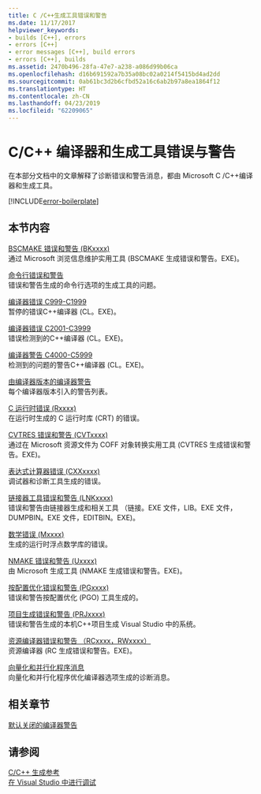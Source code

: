 ```yaml
---
title: C /C++生成工具错误和警告
ms.date: 11/17/2017
helpviewer_keywords:
- builds [C++], errors
- errors [C++]
- error messages [C++], build errors
- errors [C++], builds
ms.assetid: 2470b496-28fa-47e7-a238-a086d99b06ca
ms.openlocfilehash: d16b691592a7b35a08bc02a0214f5415bd4ad2dd
ms.sourcegitcommit: 0ab61bc3d2b6cfbd52a16c6ab2b97a8ea1864f12
ms.translationtype: HT
ms.contentlocale: zh-CN
ms.lasthandoff: 04/23/2019
ms.locfileid: "62209065"
---
```

# <a name="cc-compiler-and-build-tools-errors-and-warnings"></a>C/C++ 编译器和生成工具错误与警告

在本部分文档中的文章解释了诊断错误和警告消息，都由 Microsoft C /C++编译器和生成工具。

[!INCLUDE[error-boilerplate](../includes/error-boilerplate.md)]

## <a name="in-this-section"></a>本节内容

[BSCMAKE 错误和警告 (BKxxxx)](../tool-errors/bscmake-errors-bk1500-through-bk4505.md) \
通过 Microsoft 浏览信息维护实用工具 (BSCMAKE 生成错误和警告。EXE)。

[命令行错误和警告](../tool-errors/command-line-errors-d8000-through-d9999.md) \
错误和警告生成的命令行选项的生成工具的问题。

[编译器错误 C999-C1999](../compiler-errors-1/compiler-fatal-errors-c999-through-c1999.md) \
暂停的错误C++编译器 (CL。EXE)。

[编译器错误 C2001-C3999](../compiler-errors-1/compiler-errors-c2001-through-c2099.md) \
错误检测到的C++编译器 (CL。EXE)。

[编译器警告 C4000-C5999](../compiler-warnings/compiler-warnings-c4000-through-c4199.md) \
检测到的问题的警告C++编译器 (CL。EXE)。

[由编译器版本的编译器警告](../compiler-warnings/compiler-warnings-by-compiler-version.md) \
每个编译器版本引入的警告列表。

[C 运行时错误 (Rxxxx)](../tool-errors/c-runtime-errors-r6002-through-r6035.md) \
在运行时生成的 C 运行时库 (CRT) 的错误。

[CVTRES 错误和警告 (CVTxxxx)](../tool-errors/cvtres-errors-cvt1100-through-cvt4001.md) \
通过在 Microsoft 资源文件为 COFF 对象转换实用工具 (CVTRES 生成错误和警告。EXE)。

[表达式计算器错误 (CXXxxxx)](../tool-errors/expression-evaluator-errors-cxx0000-through-cxx0072.md) \
调试器和诊断工具生成的错误。

[链接器工具错误和警告 (LNKxxxx)](../tool-errors/linker-tools-errors-and-warnings.md) \
错误和警告由链接器生成和相关工具 （链接。EXE 文件，LIB。EXE 文件，DUMPBIN。EXE 文件，EDITBIN。EXE)。

[数学错误 (Mxxxx)](../tool-errors/math-errors-m6101-through-m6205.md) \
生成的运行时浮点数学库的错误。

[NMAKE 错误和警告 (Uxxxx)](../tool-errors/nmake-errors-u1000-through-u4011.md) \
由 Microsoft 生成工具 (NMAKE 生成错误和警告。EXE)。

[按配置优化错误和警告 (PGxxxx)](../tool-errors/profile-guided-optimization-errors-and-warnings.md) \
错误和警告按配置优化 (PGO) 工具生成的。

[项目生成错误和警告 (PRJxxxx)](../tool-errors/project-build-errors-and-warnings-prjxxxx.md) \
错误和警告生成的本机C++项目生成 Visual Studio 中的系统。

[资源编译器错误和警告 （RCxxxx，RWxxxx）](../tool-errors/resource-compiler-errors-rc1000-through-rc4413.md) \
资源编译器 (RC 生成错误和警告。EXE)。

[向量化和并行化程序消息](../tool-errors/vectorizer-and-parallelizer-messages.md) \
向量化和并行化程序优化编译器选项生成的诊断消息。

## <a name="related-sections"></a>相关章节

[默认关闭的编译器警告](../../preprocessor/compiler-warnings-that-are-off-by-default.md)

## <a name="see-also"></a>请参阅

[C/C++ 生成参考](../../build/reference/c-cpp-building-reference.md) \
[在 Visual Studio 中进行调试](/visualstudio/debugger/debugging-in-visual-studio)